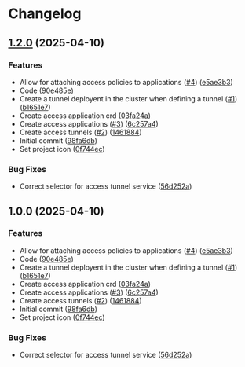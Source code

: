 # Changelog

## [1.2.0](https://github.com/maxs-rose/Cloudflare-Operator/compare/v1.1.0...v1.2.0) (2025-04-10)


### Features

* Allow for attaching access policies to applications ([#4](https://github.com/maxs-rose/Cloudflare-Operator/issues/4)) ([e5ae3b3](https://github.com/maxs-rose/Cloudflare-Operator/commit/e5ae3b3f2dfa25f90b03dee25b041eb4300e6cf4))
* Code ([90e485e](https://github.com/maxs-rose/Cloudflare-Operator/commit/90e485e4467f1d29c23136fe3528dbef31e2bb18))
* Create a tunnel deployent in the cluster when defining a tunnel ([#1](https://github.com/maxs-rose/Cloudflare-Operator/issues/1)) ([b1651e7](https://github.com/maxs-rose/Cloudflare-Operator/commit/b1651e710f556f4ba0cc289af2881a161407a3ea))
* Create access application crd ([03fa24a](https://github.com/maxs-rose/Cloudflare-Operator/commit/03fa24a29a0203fc2b171f3b23b3243525b986ba))
* Create access applications ([#3](https://github.com/maxs-rose/Cloudflare-Operator/issues/3)) ([6c257a4](https://github.com/maxs-rose/Cloudflare-Operator/commit/6c257a4bc31694da082a3c0b06f421c78439e80c))
* Create access tunnels ([#2](https://github.com/maxs-rose/Cloudflare-Operator/issues/2)) ([1461884](https://github.com/maxs-rose/Cloudflare-Operator/commit/1461884a6d866ed81917bb1c4a9c3b564f2bea7d))
* Initial commit ([98fa6db](https://github.com/maxs-rose/Cloudflare-Operator/commit/98fa6dbda6d52ac75c8f00255c133fdab151b080))
* Set project icon ([0f744ec](https://github.com/maxs-rose/Cloudflare-Operator/commit/0f744ecc2f0ba07db9e20eaa2274a0bad8b2da3a))


### Bug Fixes

* Correct selector for access tunnel service ([56d252a](https://github.com/maxs-rose/Cloudflare-Operator/commit/56d252a57493498faacb70e7fa1fd15d35b93d7e))

## 1.0.0 (2025-04-10)


### Features

* Allow for attaching access policies to applications ([#4](https://github.com/maxs-rose/Cloudflare-Operator/issues/4)) ([e5ae3b3](https://github.com/maxs-rose/Cloudflare-Operator/commit/e5ae3b3f2dfa25f90b03dee25b041eb4300e6cf4))
* Code ([90e485e](https://github.com/maxs-rose/Cloudflare-Operator/commit/90e485e4467f1d29c23136fe3528dbef31e2bb18))
* Create a tunnel deployent in the cluster when defining a tunnel ([#1](https://github.com/maxs-rose/Cloudflare-Operator/issues/1)) ([b1651e7](https://github.com/maxs-rose/Cloudflare-Operator/commit/b1651e710f556f4ba0cc289af2881a161407a3ea))
* Create access application crd ([03fa24a](https://github.com/maxs-rose/Cloudflare-Operator/commit/03fa24a29a0203fc2b171f3b23b3243525b986ba))
* Create access applications ([#3](https://github.com/maxs-rose/Cloudflare-Operator/issues/3)) ([6c257a4](https://github.com/maxs-rose/Cloudflare-Operator/commit/6c257a4bc31694da082a3c0b06f421c78439e80c))
* Create access tunnels ([#2](https://github.com/maxs-rose/Cloudflare-Operator/issues/2)) ([1461884](https://github.com/maxs-rose/Cloudflare-Operator/commit/1461884a6d866ed81917bb1c4a9c3b564f2bea7d))
* Initial commit ([98fa6db](https://github.com/maxs-rose/Cloudflare-Operator/commit/98fa6dbda6d52ac75c8f00255c133fdab151b080))
* Set project icon ([0f744ec](https://github.com/maxs-rose/Cloudflare-Operator/commit/0f744ecc2f0ba07db9e20eaa2274a0bad8b2da3a))


### Bug Fixes

* Correct selector for access tunnel service ([56d252a](https://github.com/maxs-rose/Cloudflare-Operator/commit/56d252a57493498faacb70e7fa1fd15d35b93d7e))
